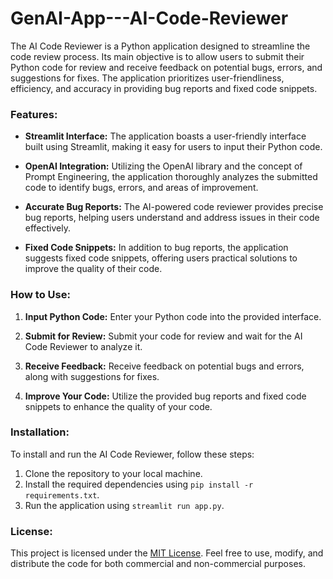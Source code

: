 # GenAI-App---AI-Code-Reviewer




The AI Code Reviewer is a Python application designed to streamline the code review process. Its main objective is to allow users to submit their Python code for review and receive feedback on potential bugs, errors, and suggestions for fixes. The application prioritizes user-friendliness, efficiency, and accuracy in providing bug reports and fixed code snippets.

### Features:
- **Streamlit Interface:** The application boasts a user-friendly interface built using Streamlit, making it easy for users to input their Python code.
  
- **OpenAI Integration:** Utilizing the OpenAI library and the concept of Prompt Engineering, the application thoroughly analyzes the submitted code to identify bugs, errors, and areas of improvement.
  
- **Accurate Bug Reports:** The AI-powered code reviewer provides precise bug reports, helping users understand and address issues in their code effectively.
  
- **Fixed Code Snippets:** In addition to bug reports, the application suggests fixed code snippets, offering users practical solutions to improve the quality of their code.

### How to Use:
1. **Input Python Code:** Enter your Python code into the provided interface.
  
2. **Submit for Review:** Submit your code for review and wait for the AI Code Reviewer to analyze it.
  
3. **Receive Feedback:** Receive feedback on potential bugs and errors, along with suggestions for fixes.
  
4. **Improve Your Code:** Utilize the provided bug reports and fixed code snippets to enhance the quality of your code.

### Installation:
To install and run the AI Code Reviewer, follow these steps:
1. Clone the repository to your local machine.
2. Install the required dependencies using `pip install -r requirements.txt`.
3. Run the application using `streamlit run app.py`.


### License:
This project is licensed under the [MIT License](LICENSE). Feel free to use, modify, and distribute the code for both commercial and non-commercial purposes.
